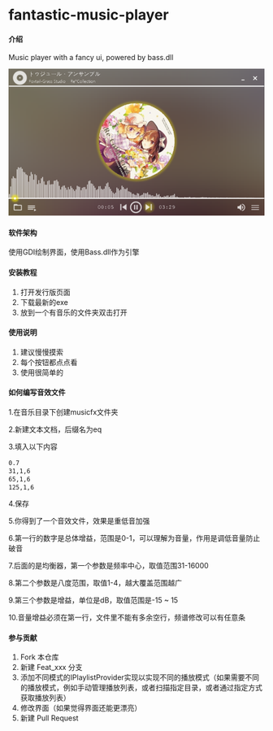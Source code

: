 # fantastic-music-player

#### 介绍
Music player with a fancy ui, powered by bass.dll

![image](images/preview1.png)

#### 软件架构

使用GDI绘制界面，使用Bass.dll作为引擎

#### 安装教程

1.  打开发行版页面
2.  下载最新的exe
3.  放到一个有音乐的文件夹双击打开

#### 使用说明

1.  建议慢慢摸索
2.  每个按钮都点点看
3.  使用很简单的

#### 如何编写音效文件

1.在音乐目录下创建musicfx文件夹

2.新建文本文档，后缀名为eq

3.填入以下内容

```
0.7
31,1,6
65,1,6
125,1,6
```
4.保存

5.你得到了一个音效文件，效果是重低音加强

6.第一行的数字是总体增益，范围是0-1，可以理解为音量，作用是调低音量防止破音

7.后面的是均衡器，第一个参数是频率中心，取值范围31-16000

8.第二个参数是八度范围，取值1-4，越大覆盖范围越广

9.第三个参数是增益，单位是dB，取值范围是-15 ~ 15

10.音量增益必须在第一行，文件里不能有多余空行，频谱修改可以有任意条

#### 参与贡献

1.  Fork 本仓库
2.  新建 Feat_xxx 分支
3.  添加不同模式的IPlaylistProvider实现以实现不同的播放模式（如果需要不同的播放模式，例如手动管理播放列表，或者扫描指定目录，或者通过指定方式获取播放列表）
4.  修改界面（如果觉得界面还能更漂亮）
5.  新建 Pull Request
